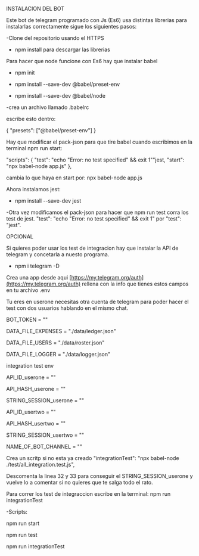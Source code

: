 INSTALACION DEL BOT

Este bot de telegram programado con Js (Es6) usa distintas librerias para instalarlas correctamente sigue los siguientes pasos:

-Clone del repositorio usando el HTTPS

- npm install para descargar las librerias

Para hacer que node funcione con Es6 hay que instalar babel

- npm init

- npm install --save-dev @babel/preset-env

- npm install --save-dev @babel/node

-crea un  archivo llamado   .babelrc

escribe esto dentro:

{
"presets": ["@babel/preset-env"]
}

Hay que modificar el pack-json para que tire babel cuando escribimos en la terminal npm run start:

"scripts": {
"test": "echo "Error: no test specified" && exit 1""jest,
"start": "npx babel-node app.js"
},

cambia lo que haya en start por:  npx babel-node app.js

Ahora instalamos jest:

- npm install --save-dev jest

-Otra vez modificamos el pack-json para hacer que npm run test corra los test de jest. "test": "echo "Error: no test specified" && exit 1" por "test": "jest".

OPCIONAL

Si quieres poder usar los test de integracion hay que instalar la API de telegram y concetarla a nuesto programa.

- npm i telegram -D

Crea una app desde aqui [https://my.telegram.org/auth](https://my.telegram.org/auth) rellena con la info que tienes estos campos en tu archivo .env

Tu eres en userone necesitas otra cuenta de telegram para poder hacer el test con dos usuarios hablando en el mismo chat.

BOT_TOKEN = ""

DATA_FILE_EXPENSES = "./data/ledger.json"

DATA_FILE_USERS = "./data/roster.json"

DATA_FILE_LOGGER = "./data/logger.json"

integration test env

API_ID_userone = ""

API_HASH_userone = ""

STRING_SESSION_userone = ""

API_ID_usertwo = ""

API_HASH_usertwo = ""

STRING_SESSION_usertwo = ""

NAME_OF_BOT_CHANNEL = ""

Crea un scritp si no esta ya creado     "integrationTest": "npx babel-node ./test/all_integration.test.js",

Descomenta la linea 32 y 33 para conseguir el STRING_SESSION_userone y vuelve lo a comentar si no quieres que te salga todo el rato.

Para correr los test de integraccion escribe en la terminal:  npm run integrationTest

-Scripts:

npm run start

npm run test

npm run integrationTest
